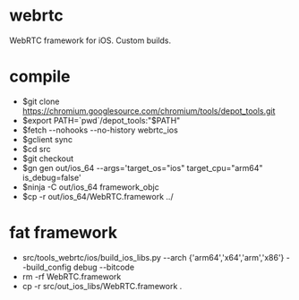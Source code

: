 # webrtc
WebRTC framework for iOS. Custom builds.

# compile
- $git clone https://chromium.googlesource.com/chromium/tools/depot_tools.git
- $export PATH=`pwd`/depot_tools:"$PATH"
- $fetch --nohooks --no-history webrtc_ios
- $gclient sync
- $cd src
- $git checkout <branch>
- $gn gen out/ios_64 --args='target_os="ios" target_cpu="arm64" is_debug=false'
- $ninja -C out/ios_64 framework_objc
- $cp -r out/ios_64/WebRTC.framework ../

# fat framework
- src/tools_webrtc/ios/build_ios_libs.py --arch {'arm64','x64','arm','x86'} --build_config debug --bitcode
- rm -rf WebRTC.framework
- cp -r src/out_ios_libs/WebRTC.framework .

